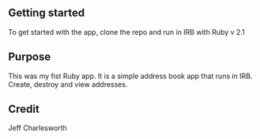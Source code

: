 ## Getting started

To get started with the app, clone the repo and run in IRB with Ruby v 2.1

## Purpose
This was my fist Ruby app. It is a simple address book app that runs in IRB. Create, destroy and view addresses. 

## Credit 
Jeff Charlesworth
